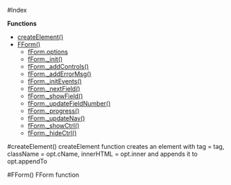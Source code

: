 #Index

**Functions**

* [createElement()](#createElement)
* [FForm()](#FForm)
  * [fForm.options](#FForm#options)
  * [fForm._init()](#FForm#_init)
  * [fForm._addControls()](#FForm#_addControls)
  * [fForm._addErrorMsg()](#FForm#_addErrorMsg)
  * [fForm._initEvents()](#FForm#_initEvents)
  * [fForm._nextField()](#FForm#_nextField)
  * [fForm._showField()](#FForm#_showField)
  * [fForm._updateFieldNumber()](#FForm#_updateFieldNumber)
  * [fForm._progress()](#FForm#_progress)
  * [fForm._updateNav()](#FForm#_updateNav)
  * [fForm._showCtrl()](#FForm#_showCtrl)
  * [fForm._hideCtrl()](#FForm#_hideCtrl)
 
<a name="createElement"></a>
#createElement()
createElement function
creates an element with tag = tag, className = opt.cName, innerHTML = opt.inner and appends it to opt.appendTo

<a name="FForm"></a>
#FForm()
FForm function

